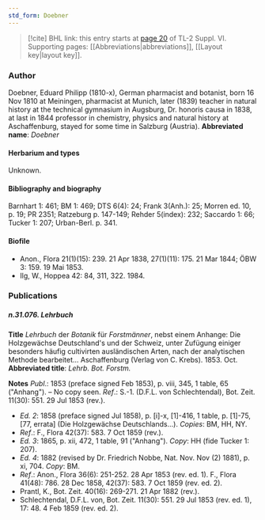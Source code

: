 ```yaml
---
std_form: Doebner
---
```


> [!cite] BHL link: this entry starts at [page 20](https://www.biodiversitylibrary.org/page/33260008) of TL-2 Suppl. VI.
> Supporting pages: [[Abbreviations|abbreviations]], [[Layout key|layout key]].

### Author

Doebner, Eduard Philipp (1810-x), German pharmacist and botanist, born 16 Nov 1810 at Meiningen, pharmacist at Munich, later (1839) teacher in natural history at the technical gymnasium in Augsburg, Dr. honoris causa in 1838, at last in 1844 professor in chemistry, physics and natural history at Aschaffenburg, stayed for some time in Salzburg (Austria). 
**Abbreviated name**: *Doebner*

#### Herbarium and types

Unknown.

#### Bibliography and biography

Barnhart 1: 461; BM 1: 469; DTS 6(4): 24; Frank 3(Anh.): 25; Morren ed. 10, p. 19; PR 2351; Ratzeburg p. 147-149; Rehder 5(index): 232; Saccardo 1: 66; Tucker 1: 207; Urban-Berl. p. 341.

#### Biofile

- Anon., Flora 21(1)(15): 239. 21 Apr 1838, 27(1)(11): 175. 21 Mar 1844; ÖBW 3: 159. 19 Mai 1853.
- Ilg, W., Hoppea 42: 84, 311, 322. 1984.

### Publications

##### n.31.076. Lehrbuch

**Title**
*Lehrbuch* der *Botanik* für *Forstmänner*, nebst einem Anhange: Die Holzgewächse Deutschland's und der Schweiz, unter Zufügung einiger besonders häufig cultivirten ausländischen Arten, nach der analytischen Methode bearbeitet... Aschaffenburg (Verlag von C. Krebs). 1853. Oct.
**Abbreviated title**: *Lehrb. Bot. Forstm.*

**Notes**
*Publ*.: 1853 (preface signed Feb 1853), p. viii, 345, 1 table, 65 ("Anhang"). – No copy seen.
*Ref*.: S.-1. (D.F.L. von Schlechtendal), Bot. Zeit. 11(30): 551. 29 Jul 1853 (rev.).
- *Ed. 2*: 1858 (preface signed Jul 1858), p. \[i\]-x, \[1\]-416, 1 table, p. \[1\]-75, \[77, errata\] (Die Holzgewächse Deutschlands...). *Copies*: BM, HH, NY.
- *Ref*.: F., Flora 42(37): 583. 7 Oct 1859 (rev.).
- *Ed. 3*: 1865, p. xii, 472, 1 table, 91 ("Anhang"). *Copy*: HH (fide Tucker 1: 207).
- *Ed. 4*: 1882 (revised by Dr. Friedrich Nobbe, Nat. Nov. Nov (2) 1881), p. xi, 704. *Copy*: BM.
- *Ref*.: Anon., Flora 36(6): 251-252. 28 Apr 1853 (rev. ed. 1). F., Flora 41(48): 786. 28 Dec 1858, 42(37): 583. 7 Oct 1859 (rev. ed. 2).
- Prantl, K., Bot. Zeit. 40(16): 269-271. 21 Apr 1882 (rev.).
- Schlechtendal, D.F.L. von, Bot. Zeit. 11(30): 551. 29 Jul 1853 (rev. ed. 1), 17: 48. 4 Feb 1859 (rev. ed. 2).

